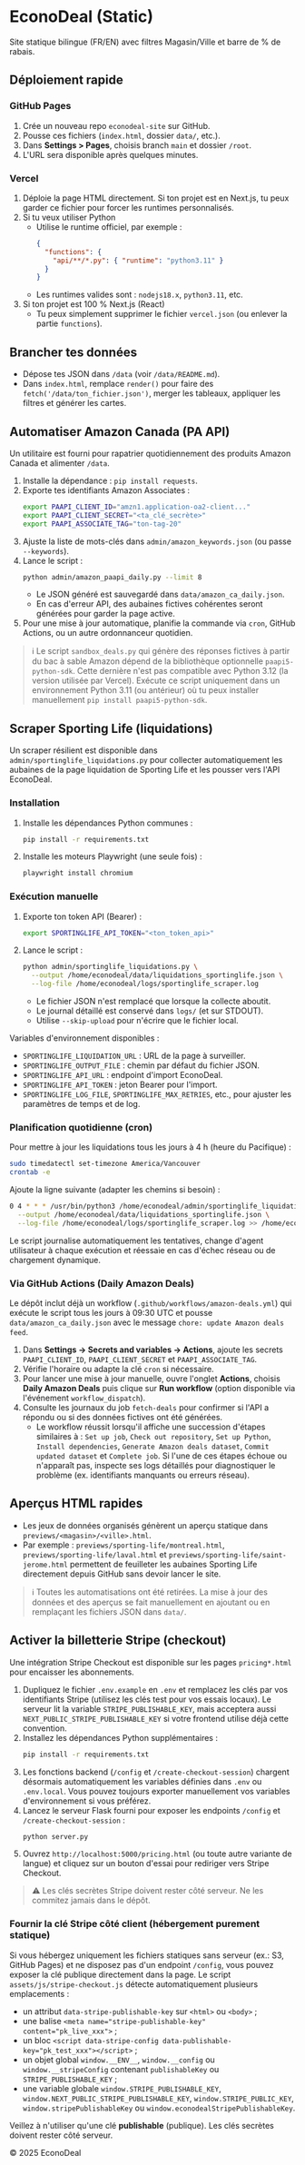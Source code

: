 # EconoDeal (Static)

Site statique bilingue (FR/EN) avec filtres Magasin/Ville et barre de % de rabais.

## Déploiement rapide

### GitHub Pages
1. Crée un nouveau repo `econodeal-site` sur GitHub.
2. Pousse ces fichiers (`index.html`, dossier `data/`, etc.).
3. Dans **Settings > Pages**, choisis branch `main` et dossier `/root`.
4. L'URL sera disponible après quelques minutes.

### Vercel
1. Déploie la page HTML directement. Si ton projet est en Next.js, tu peux garder ce fichier pour forcer les runtimes personnalisés.
2. Si tu veux utiliser Python
   - Utilise le runtime officiel, par exemple :
     ```json
     {
       "functions": {
         "api/**/*.py": { "runtime": "python3.11" }
       }
     }
     ```
   - Les runtimes valides sont : `nodejs18.x`, `python3.11`, etc.
3. Si ton projet est 100 % Next.js (React)
   - Tu peux simplement supprimer le fichier `vercel.json` (ou enlever la partie `functions`).

## Brancher tes données
- Dépose tes JSON dans `/data` (voir `/data/README.md`).
- Dans `index.html`, remplace `render()` pour faire des `fetch('/data/ton_fichier.json')`,
  merger les tableaux, appliquer les filtres et générer les cartes.

## Automatiser Amazon Canada (PA API)
Un utilitaire est fourni pour rapatrier quotidiennement des produits Amazon Canada
et alimenter `/data`.

1. Installe la dépendance : `pip install requests`.
2. Exporte tes identifiants Amazon Associates :
   ```bash
   export PAAPI_CLIENT_ID="amzn1.application-oa2-client..."
   export PAAPI_CLIENT_SECRET="<ta_clé_secrète>"
   export PAAPI_ASSOCIATE_TAG="ton-tag-20"
   ```
3. Ajuste la liste de mots-clés dans `admin/amazon_keywords.json` (ou passe `--keywords`).
4. Lance le script :
   ```bash
   python admin/amazon_paapi_daily.py --limit 8
   ```
   - Le JSON généré est sauvegardé dans `data/amazon_ca_daily.json`.
   - En cas d'erreur API, des aubaines fictives cohérentes seront générées pour garder
     la page active.
5. Pour une mise à jour automatique, planifie la commande via `cron`, GitHub Actions,
   ou un autre ordonnanceur quotidien.

> ℹ️ Le script `sandbox_deals.py` qui génère des réponses fictives à partir du
> bac à sable Amazon dépend de la bibliothèque optionnelle `paapi5-python-sdk`.
> Cette dernière n'est pas compatible avec Python 3.12 (la version utilisée par
> Vercel). Exécute ce script uniquement dans un environnement Python 3.11 (ou
> antérieur) où tu peux installer manuellement `pip install paapi5-python-sdk`.

## Scraper Sporting Life (liquidations)

Un scraper résilient est disponible dans `admin/sportinglife_liquidations.py` pour
collecter automatiquement les aubaines de la page liquidation de Sporting Life et
les pousser vers l'API EconoDeal.

### Installation

1. Installe les dépendances Python communes :
   ```bash
   pip install -r requirements.txt
   ```
2. Installe les moteurs Playwright (une seule fois) :
   ```bash
   playwright install chromium
   ```

### Exécution manuelle

1. Exporte ton token API (Bearer) :
   ```bash
   export SPORTINGLIFE_API_TOKEN="<ton_token_api>"
   ```
2. Lance le script :
   ```bash
   python admin/sportinglife_liquidations.py \
     --output /home/econodeal/data/liquidations_sportinglife.json \
     --log-file /home/econodeal/logs/sportinglife_scraper.log
   ```
   - Le fichier JSON n'est remplacé que lorsque la collecte aboutit.
   - Le journal détaillé est conservé dans `logs/` (et sur STDOUT).
   - Utilise `--skip-upload` pour n'écrire que le fichier local.

Variables d'environnement disponibles :

- `SPORTINGLIFE_LIQUIDATION_URL` : URL de la page à surveiller.
- `SPORTINGLIFE_OUTPUT_FILE` : chemin par défaut du fichier JSON.
- `SPORTINGLIFE_API_URL` : endpoint d'import EconoDeal.
- `SPORTINGLIFE_API_TOKEN` : jeton Bearer pour l'import.
- `SPORTINGLIFE_LOG_FILE`, `SPORTINGLIFE_MAX_RETRIES`, etc., pour ajuster les
  paramètres de temps et de log.

### Planification quotidienne (cron)

Pour mettre à jour les liquidations tous les jours à 4 h (heure du Pacifique) :

```bash
sudo timedatectl set-timezone America/Vancouver
crontab -e
```

Ajoute la ligne suivante (adapter les chemins si besoin) :

```bash
0 4 * * * /usr/bin/python3 /home/econodeal/admin/sportinglife_liquidations.py \
  --output /home/econodeal/data/liquidations_sportinglife.json \
  --log-file /home/econodeal/logs/sportinglife_scraper.log >> /home/econodeal/logs/cron.log 2>&1
```

Le script journalise automatiquement les tentatives, change d'agent utilisateur à
chaque exécution et réessaie en cas d'échec réseau ou de chargement dynamique.

### Via GitHub Actions (Daily Amazon Deals)

Le dépôt inclut déjà un workflow (`.github/workflows/amazon-deals.yml`) qui exécute
le script tous les jours à 09:30 UTC et pousse `data/amazon_ca_daily.json` avec le
message `chore: update Amazon deals feed`.

1. Dans **Settings → Secrets and variables → Actions**, ajoute les secrets
   `PAAPI_CLIENT_ID`, `PAAPI_CLIENT_SECRET` et `PAAPI_ASSOCIATE_TAG`.
2. Vérifie l'horaire ou adapte la clé `cron` si nécessaire.
3. Pour lancer une mise à jour manuelle, ouvre l'onglet **Actions**, choisis
   **Daily Amazon Deals** puis clique sur **Run workflow** (option disponible via
   l'événement `workflow_dispatch`).
4. Consulte les journaux du job `fetch-deals` pour confirmer si l'API a répondu ou
   si des données fictives ont été générées.
   - Le workflow réussit lorsqu'il affiche une succession d'étapes similaires à :
     `Set up job`, `Check out repository`, `Set up Python`, `Install dependencies`,
     `Generate Amazon deals dataset`, `Commit updated dataset` et `Complete job`.
     Si l'une de ces étapes échoue ou n'apparaît pas, inspecte ses logs détaillés
     pour diagnostiquer le problème (ex. identifiants manquants ou erreurs réseau).

## Aperçus HTML rapides
- Les jeux de données organisés génèrent un aperçu statique dans `previews/<magasin>/<ville>.html`.
- Par exemple : `previews/sporting-life/montreal.html`, `previews/sporting-life/laval.html` et
  `previews/sporting-life/saint-jerome.html` permettent de feuilleter les aubaines Sporting Life
  directement depuis GitHub sans devoir lancer le site.

> ℹ️ Toutes les automatisations ont été retirées. La mise à jour des données et des aperçus se fait
manuellement en ajoutant ou en remplaçant les fichiers JSON dans `data/`.

## Activer la billetterie Stripe (checkout)

Une intégration Stripe Checkout est disponible sur les pages `pricing*.html` pour encaisser les
abonnements.

1. Dupliquez le fichier `.env.example` en `.env` et remplacez les clés par vos identifiants Stripe
   (utilisez les clés test pour vos essais locaux). Le serveur lit la variable
   `STRIPE_PUBLISHABLE_KEY`, mais acceptera aussi `NEXT_PUBLIC_STRIPE_PUBLISHABLE_KEY` si votre
   frontend utilise déjà cette convention.
2. Installez les dépendances Python supplémentaires :
   ```bash
   pip install -r requirements.txt
   ```
3. Les fonctions backend (`/config` et `/create-checkout-session`) chargent désormais automatiquement
   les variables définies dans `.env` ou `.env.local`. Vous pouvez toujours exporter manuellement
   vos variables d'environnement si vous préférez.
4. Lancez le serveur Flask fourni pour exposer les endpoints `/config` et
   `/create-checkout-session` :
   ```bash
   python server.py
   ```
5. Ouvrez `http://localhost:5000/pricing.html` (ou toute autre variante de langue) et cliquez sur
   un bouton d'essai pour rediriger vers Stripe Checkout.

> ⚠️ Les clés secrètes Stripe doivent rester côté serveur. Ne les commitez jamais dans le dépôt.

### Fournir la clé Stripe côté client (hébergement purement statique)

Si vous hébergez uniquement les fichiers statiques sans serveur (ex.: S3, GitHub Pages) et ne
disposez pas d'un endpoint `/config`, vous pouvez exposer la clé publique directement dans la page.
Le script `assets/js/stripe-checkout.js` détecte automatiquement plusieurs emplacements :

- un attribut `data-stripe-publishable-key` sur `<html>` ou `<body>` ;
- une balise `<meta name="stripe-publishable-key" content="pk_live_xxx">` ;
- un bloc `<script data-stripe-config data-publishable-key="pk_test_xxx"></script>` ;
- un objet global `window.__ENV__`, `window.__config` ou `window.__stripeConfig` contenant
  `publishableKey` ou `STRIPE_PUBLISHABLE_KEY` ;
- une variable globale `window.STRIPE_PUBLISHABLE_KEY`, `window.NEXT_PUBLIC_STRIPE_PUBLISHABLE_KEY`,
  `window.STRIPE_PUBLIC_KEY`, `window.stripePublishableKey` ou `window.econodealStripePublishableKey`.

Veillez à n'utiliser qu'une clé **publishable** (publique). Les clés secrètes doivent rester côté
serveur.

© 2025 EconoDeal
